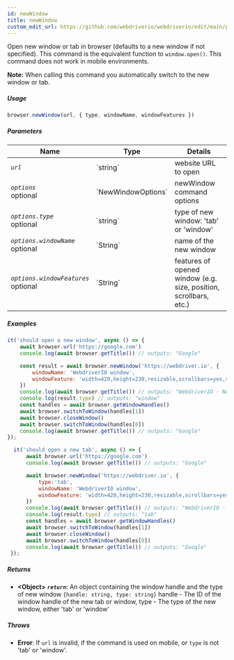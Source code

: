 ```yaml
---
id: newWindow
title: newWindow
custom_edit_url: https://github.com/webdriverio/webdriverio/edit/main/packages/webdriverio/src/commands/browser/newWindow.ts
---
```


Open new window or tab in browser (defaults to a new window if not specified).
This command is the equivalent function to `window.open()`. This command does not work in mobile environments.

__Note:__ When calling this command you automatically switch to the new window or tab.

##### Usage

```js
browser.newWindow(url, { type, windowName, windowFeatures })
```

##### Parameters

<table>
  <thead>
    <tr>
      <th>Name</th><th>Type</th><th>Details</th>
    </tr>
  </thead>
  <tbody>
    <tr>
      <td><code><var>url</var></code></td>
      <td>`string`</td>
      <td>website URL to open</td>
    </tr>
    <tr>
      <td><code><var>options</var></code><br /><span className="label labelWarning">optional</span></td>
      <td>`NewWindowOptions`</td>
      <td>newWindow command options</td>
    </tr>
    <tr>
      <td><code><var>options.type</var></code><br /><span className="label labelWarning">optional</span></td>
      <td>`string`</td>
      <td>type of new window: 'tab' or 'window'</td>
    </tr>
    <tr>
      <td><code><var>options.windowName</var></code><br /><span className="label labelWarning">optional</span></td>
      <td>`String`</td>
      <td>name of the new window</td>
    </tr>
    <tr>
      <td><code><var>options.windowFeatures</var></code><br /><span className="label labelWarning">optional</span></td>
      <td>`String`</td>
      <td>features of opened window (e.g. size, position, scrollbars, etc.)</td>
    </tr>
  </tbody>
</table>

##### Examples

```js title="newWindowSync.js"
it('should open a new window', async () => {
    await browser.url('https://google.com')
    console.log(await browser.getTitle()) // outputs: "Google"

    const result = await browser.newWindow('https://webdriver.io', {
        windowName: 'WebdriverIO window',
        windowFeature: 'width=420,height=230,resizable,scrollbars=yes,status=1',
    })
    console.log(await browser.getTitle()) // outputs: "WebdriverIO · Next-gen browser and mobile automation test framework for Node.js"
    console.log(result.type) // outputs: "window"
    const handles = await browser.getWindowHandles()
    await browser.switchToWindow(handles[1])
    await browser.closeWindow()
    await browser.switchToWindow(handles[0])
    console.log(await browser.getTitle()) // outputs: "Google"
});

```

```js title="newTabSync.js"
  it('should open a new tab', async () => {
      await browser.url('https://google.com')
      console.log(await browser.getTitle()) // outputs: "Google"

      await browser.newWindow('https://webdriver.io', {
          type:'tab',
          windowName: 'WebdriverIO window',
          windowFeature: 'width=420,height=230,resizable,scrollbars=yes,status=1',
      })
      console.log(await browser.getTitle()) // outputs: "WebdriverIO · Next-gen browser and mobile automation test framework for Node.js"
      console.log(result.type) // outputs: "tab"
      const handles = await browser.getWindowHandles()
      await browser.switchToWindow(handles[1])
      await browser.closeWindow()
      await browser.switchToWindow(handles[0])
      console.log(await browser.getTitle()) // outputs: "Google"
 });
```

##### Returns

- **&lt;Object&gt;**
            **<code><var>return</var></code>:**           An object containing the window handle and the type of new window `{handle: string, type: string}` handle - The ID of the window handle of the new tab or window, type - The type of the new window, either 'tab' or 'window'    
##### Throws

- **Error**:  If `url` is invalid, if the command is used on mobile, or `type` is not 'tab' or 'window'.

